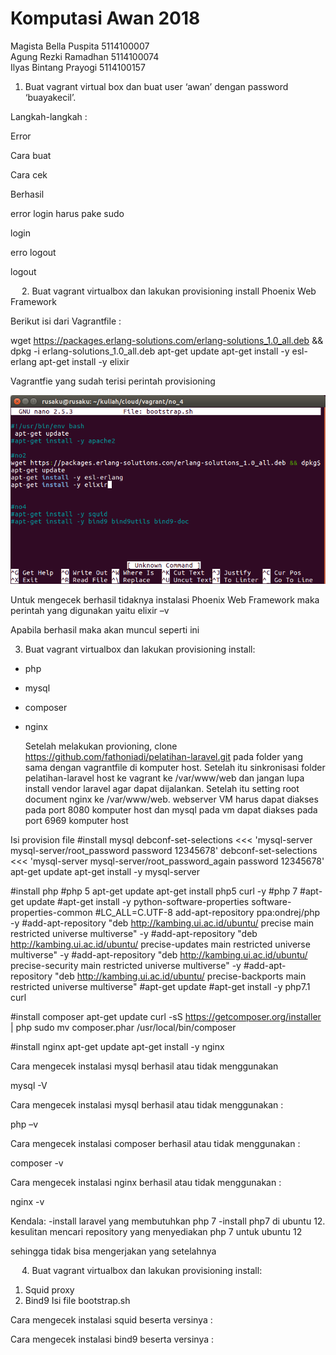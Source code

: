 # Komputasi Awan 2018

Magista Bella Puspita   5114100007 <br>
Agung Rezki Ramadhan    5114100074 <br>
Ilyas Bintang Prayogi   5114100157 <br>


1. Buat vagrant virtual box dan buat user ‘awan’ dengan password ‘buayakecil’.

Langkah-langkah :

Error

Cara buat




Cara cek

Berhasil


error login harus pake sudo

login

erro logout

logout


 
2. Buat vagrant virtualbox dan lakukan provisioning install Phoenix Web Framework

Berikut isi dari Vagrantfile :

wget https://packages.erlang-solutions.com/erlang-solutions_1.0_all.deb && dpkg -i erlang-solutions_1.0_all.deb
apt-get update
apt-get install -y esl-erlang
apt-get install -y elixir

Vagrantfie yang sudah terisi perintah provisioning

![](https://github.com/ilyasbp/awan2018/blob/master/images/2-file-provision.png?raw=true)

Untuk mengecek berhasil tidaknya instalasi Phoenix Web Framework maka perintah yang digunakan yaitu
									    											elixir –v

Apabila berhasil maka akan muncul seperti ini

3. Buat vagrant virtualbox dan lakukan provisioning install:
* php
* mysql
* composer
* nginx

	Setelah melakukan provioning, clone https://github.com/fathoniadi/pelatihan-laravel.git pada folder yang sama dengan vagrantfile di komputer host. Setelah itu sinkronisasi folder pelatihan-laravel host ke vagrant ke /var/www/web dan jangan lupa install vendor laravel agar dapat dijalankan. Setelah itu setting root document nginx ke /var/www/web. webserver VM harus dapat diakses pada port 8080 komputer host dan mysql pada vm dapat diakses pada port 6969 komputer host

Isi provision file
#install mysql
debconf-set-selections <<< 'mysql-server mysql-server/root_password password 12345678'
debconf-set-selections <<< 'mysql-server mysql-server/root_password_again password 12345678'
apt-get update
apt-get install -y mysql-server

#install php
#php 5
apt-get update
apt-get install php5 curl -y
#php 7
#apt-get update
#apt-get install -y python-software-properties software-properties-common
#LC_ALL=C.UTF-8 add-apt-repository ppa:ondrej/php -y
#add-apt-repository "deb http://kambing.ui.ac.id/ubuntu/ precise main restricted universe multiverse" -y
#add-apt-repository "deb http://kambing.ui.ac.id/ubuntu/ precise-updates main restricted universe multiverse" -y
#add-apt-repository "deb http://kambing.ui.ac.id/ubuntu/ precise-security main restricted universe multiverse" -y
#add-apt-repository "deb http://kambing.ui.ac.id/ubuntu/ precise-backports main restricted universe multiverse"
#apt-get update
#apt-get install -y php7.1 curl

#install composer
apt-get update
curl -sS https://getcomposer.org/installer | php
sudo mv composer.phar /usr/local/bin/composer

#install nginx
apt-get update
apt-get install -y nginx

Cara mengecek instalasi mysql berhasil atau tidak menggunakan 

mysql -V

Cara mengecek instalasi mysql berhasil atau tidak menggunakan :

php –v



Cara mengecek instalasi composer berhasil atau tidak menggunakan :

composer -v

Cara mengecek instalasi nginx berhasil atau tidak menggunakan :

nginx -v



Kendala:
-install laravel yang membutuhkan php 7
-install php7 di ubuntu 12. kesulitan mencari repository yang menyediakan php 7 untuk ubuntu 12

sehingga tidak bisa mengerjakan yang setelahnya


 
4. Buat vagrant virtualbox dan lakukan provisioning install:
1.	Squid proxy
2.	Bind9
Isi file bootstrap.sh

Cara mengecek instalasi squid beserta versinya :


Cara mengecek instalasi bind9 beserta versinya :


